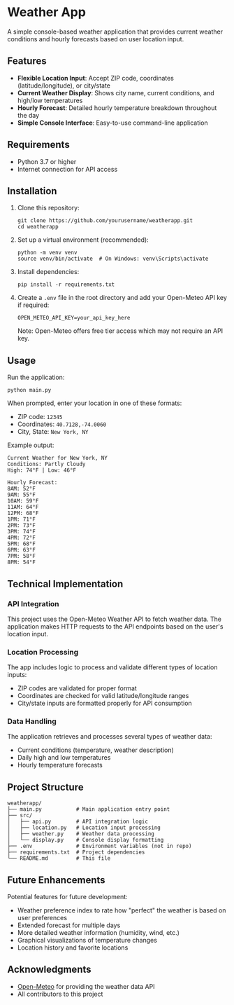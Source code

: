 # Weather App

A simple console-based weather application that provides current weather conditions and hourly forecasts based on user location input.

## Features

- **Flexible Location Input**: Accept ZIP code, coordinates (latitude/longitude), or city/state
- **Current Weather Display**: Shows city name, current conditions, and high/low temperatures
- **Hourly Forecast**: Detailed hourly temperature breakdown throughout the day
- **Simple Console Interface**: Easy-to-use command-line application

## Requirements

- Python 3.7 or higher
- Internet connection for API access

## Installation

1. Clone this repository:
   ```
   git clone https://github.com/yourusername/weatherapp.git
   cd weatherapp
   ```

2. Set up a virtual environment (recommended):
   ```
   python -m venv venv
   source venv/bin/activate  # On Windows: venv\Scripts\activate
   ```

3. Install dependencies:
   ```
   pip install -r requirements.txt
   ```

4. Create a `.env` file in the root directory and add your Open-Meteo API key if required:
   ```
   OPEN_METEO_API_KEY=your_api_key_here
   ```
   Note: Open-Meteo offers free tier access which may not require an API key.

## Usage

Run the application:
```
python main.py
```

When prompted, enter your location in one of these formats:
- ZIP code: `12345`
- Coordinates: `40.7128,-74.0060`
- City, State: `New York, NY`

Example output:
```
Current Weather for New York, NY
Conditions: Partly Cloudy
High: 74°F | Low: 46°F

Hourly Forecast:
8AM: 52°F
9AM: 55°F
10AM: 59°F
11AM: 64°F
12PM: 68°F
1PM: 71°F
2PM: 73°F
3PM: 74°F
4PM: 72°F
5PM: 68°F
6PM: 63°F
7PM: 58°F
8PM: 54°F
```

## Technical Implementation

### API Integration
This project uses the Open-Meteo Weather API to fetch weather data. The application makes HTTP requests to the API endpoints based on the user's location input.

### Location Processing
The app includes logic to process and validate different types of location inputs:
- ZIP codes are validated for proper format
- Coordinates are checked for valid latitude/longitude ranges
- City/state inputs are formatted properly for API consumption

### Data Handling
The application retrieves and processes several types of weather data:
- Current conditions (temperature, weather description)
- Daily high and low temperatures
- Hourly temperature forecasts

## Project Structure

```
weatherapp/
├── main.py           # Main application entry point
├── src/
│   ├── api.py        # API integration logic
│   ├── location.py   # Location input processing
│   ├── weather.py    # Weather data processing
│   └── display.py    # Console display formatting
├── .env              # Environment variables (not in repo)
├── requirements.txt  # Project dependencies
└── README.md         # This file
```

## Future Enhancements

Potential features for future development:
- Weather preference index to rate how "perfect" the weather is based on user preferences
- Extended forecast for multiple days
- More detailed weather information (humidity, wind, etc.)
- Graphical visualizations of temperature changes
- Location history and favorite locations

## Acknowledgments

- [Open-Meteo](https://open-meteo.com/) for providing the weather data API
- All contributors to this project